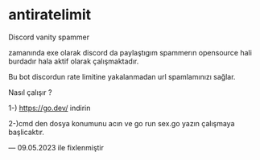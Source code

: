 # antiratelimit
Discord vanity spammer

zamanında exe olarak discord da paylaştıgım spammerın opensource hali burdadır hala aktif olarak çalışmaktadır. 

Bu bot discordun rate limitine yakalanmadan url spamlamınızı sağlar.

Nasıl çalışır ?

1-) https://go.dev/ indirin

2-)cmd den dosya konumunu acın ve go run sex.go yazın çalışmaya başlicaktır.

 — 09.05.2023 ile fixlenmiştir

